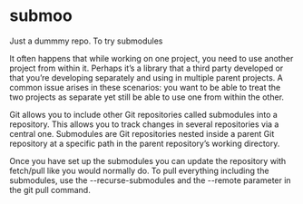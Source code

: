 # submoo
Just a dummmy repo. To try submodules

It often happens that while working on one project, you need to use another project from within it. Perhaps it’s a library that a third party developed or that you’re developing separately and using in multiple parent projects. A common issue arises in these scenarios: you want to be able to treat the two projects as separate yet still be able to use one from within the other.


Git allows you to include other Git repositories called submodules into a repository. This allows you to track changes in several repositories via a central one. Submodules are Git repositories nested inside a parent Git repository at a specific path in the parent repository’s working directory. 


Once you have set up the submodules you can update the repository with fetch/pull like you would normally do. To pull everything including the submodules, use the --recurse-submodules and the --remote parameter in the git pull command.

